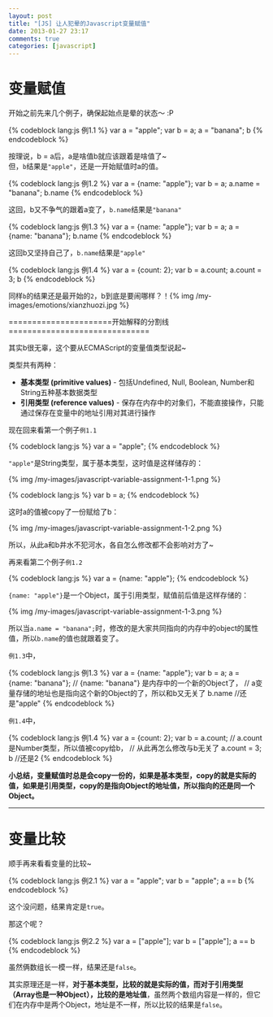 ```yaml
---
layout: post
title: "[JS] 让人犯晕的Javascript变量赋值"
date: 2013-01-27 23:17
comments: true
categories: [javascript]
---
```


# 变量赋值 #

开始之前先来几个例子，确保起始点是晕的状态～ :P

{% codeblock lang:js 例1.1 %}
var a = "apple";
var b = a;
a = "banana";
b
{% endcodeblock %}

按理说，b = a后，a是啥值b就应该跟着是啥值了~  
但，`b`结果是`"apple"`，还是一开始赋值时a的值。  

<!-- more -->

{% codeblock lang:js 例1.2 %}
var a = {name: "apple"};
var b = a;
a.name = "banana";
b.name
{% endcodeblock %}

这回，b又不争气的跟着a变了，`b.name`结果是`"banana"`

{% codeblock lang:js 例1.3 %}
var a = {name: "apple"};
var b = a;
a = {name: "banana"};
b.name
{% endcodeblock %}

这回b又坚持自己了，`b.name`结果是`"apple"`

{% codeblock lang:js 例1.4 %}
var a = {count: 2};
var b = a.count;
a.count = 3;
b
{% endcodeblock %}

同样`b`的结果还是最开始的`2`，b到底是要闹哪样？！{% img /my-images/emotions/xianzhuozi.jpg %}

======================开始解释的分割线==============================
  
其实b很无辜，这个要从ECMAScript的变量值类型说起~

类型共有两种：

* **基本类型 (primitive values)** - 包括Undefined, Null, Boolean, Number和String五种基本数据类型
* **引用类型 (reference values)** - 保存在内存中的对象们，不能直接操作，只能通过保存在变量中的地址引用对其进行操作

现在回来看第一个例子`例1.1`

{% codeblock lang:js %}
var a = "apple";
{% endcodeblock %}

`"apple"`是String类型，属于基本类型，这时值是这样储存的：

{% img /my-images/javascript-variable-assignment-1-1.png %}

{% codeblock lang:js %}
var b = a;
{% endcodeblock %}

这时a的值被copy了一份赋给了b：

{% img /my-images/javascript-variable-assignment-1-2.png %}

所以，从此a和b井水不犯河水，各自怎么修改都不会影响对方了~

再来看第二个例子`例1.2`

{% codeblock lang:js %}
var a = {name: "apple"};
{% endcodeblock %}

`{name: "apple"}`是一个Object，属于引用类型，赋值前后值是这样存储的：

{% img /my-images/javascript-variable-assignment-1-3.png %}

所以当`a.name = "banana";`时，修改的是大家共同指向的内存中的object的属性值，所以`b.name`的值也就跟着变了。

`例1.3`中，

{% codeblock lang:js 例1.3 %}
var a = {name: "apple"};
var b = a;
a = {name: "banana"};
// {name: "banana"} 是内存中的一个新的Object了，
// a变量存储的地址也是指向这个新的Object的了，所以和b又无关了
b.name //还是"apple"
{% endcodeblock %}

`例1.4`中，

{% codeblock lang:js 例1.4 %}
var a = {count: 2};
var b = a.count;
// a.count是Number类型，所以值被copy给b，
// 从此再怎么修改与b无关了
a.count = 3;
b //还是2
{% endcodeblock %}

**小总结，变量赋值时总是会copy一份的，如果是基本类型，copy的就是实际的值，如果是引用类型，copy的是指向Object的地址值，所以指向的还是同一个Object。**

* * *

# 变量比较 #

顺手再来看看变量的比较~

{% codeblock lang:js 例2.1 %}
var a = "apple";
var b = "apple";
a == b
{% endcodeblock %}

这个没问题，结果肯定是`true`。

那这个呢？

{% codeblock lang:js 例2.2 %}
var a = ["apple"];
var b = ["apple"];
a == b
{% endcodeblock %}

虽然俩数组长一模一样，结果还是`false`。

其实原理还是一样，**对于基本类型，比较的就是实际的值，而对于引用类型（Array也是一种Object），比较的是地址值**，虽然两个数组内容是一样的，但它们在内存中是两个Object，地址是不一样，所以比较的结果是`false`。

